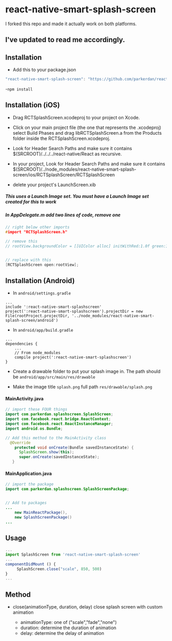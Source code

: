 # react-native-smart-splash-screen

I forked this repo and made it actually work on both platforms.

## I've updated to read me accordingly.



## Installation
- Add this to your package.json

```js
"react-native-smart-splash-screen": "https://github.com/parkerdan/react-native-smart-splash-screen/tarball/master",
```

-`npm install`

## Installation (iOS)

* Drag RCTSplashScreen.xcodeproj to your project on Xcode.

* Click on your main project file (the one that represents the .xcodeproj) select Build Phases and drag libRCTSplashScreen.a from the Products folder inside the RCTSplashScreen.xcodeproj.

* Look for Header Search Paths and make sure it contains $(SRCROOT)/../../../react-native/React as recursive.

* In your project, Look for Header Search Paths and make sure it contains $(SRCROOT)/../node_modules/react-native-smart-splash-screen/ios/RCTSplashScreen/RCTSplashScreen

* delete your project's LaunchScreen.xib

##### This uses a Launch Image set.  You must have a Launch Image set created for this to work

##### In AppDelegate.m add two lines of code, remove one

```c
// right below other imports
#import "RCTSplashScreen.h"

// remove this
// rootView.backgroundColor = [[UIColor alloc] initWithRed:1.0f green:1.0f blue:1.0f alpha:1];


// replace with this
[RCTSplashScreen open:rootView];


```


## Installation (Android)

* In `android/settings.gradle`

```
...
include ':react-native-smart-splashscreen'
project(':react-native-smart-splashscreen').projectDir = new File(rootProject.projectDir, '../node_modules/react-native-smart-splash-screen/android')
```

* In `android/app/build.gradle`

```
...
dependencies {
    ...
    // From node_modules
    compile project(':react-native-smart-splashscreen')
}
```

* Create a drawable folder to put your splash image in.  The path should be `android/app/src/main/res/drawable`

* Make the image title `splash.png` full path `res/drawable/splash.png`


#### MainActivity.java

```java
// import these FOUR things
import com.parkerdan.splashscreen.SplashScreen;
import com.facebook.react.bridge.ReactContext;
import com.facebook.react.ReactInstanceManager;
import android.os.Bundle;

// Add this method to the MainActivity class
  @Override
    protected void onCreate(Bundle savedInstanceState) {
      SplashScreen.show(this);
      super.onCreate(savedInstanceState);
   }


```

#### MainApplication.java

```java
// import the package
import com.parkerdan.splashscreen.SplashScreenPackage;


// Add to packages
...
    new MainReactPackage(),
    new SplashScreenPackage()
...

```



## Usage

```js
...
import SplashScreen from 'react-native-smart-splash-screen'
...
componentDidMount () {
     SplashScreen.close("scale", 850, 500)
}
...

```

## Method

* close(animationType, duration, delay)
  close splash screen with custom animation

  * animationType: one of ("scale","fade","none")
  * duration: determine the duration of animation
  * delay: determine the delay of animation
